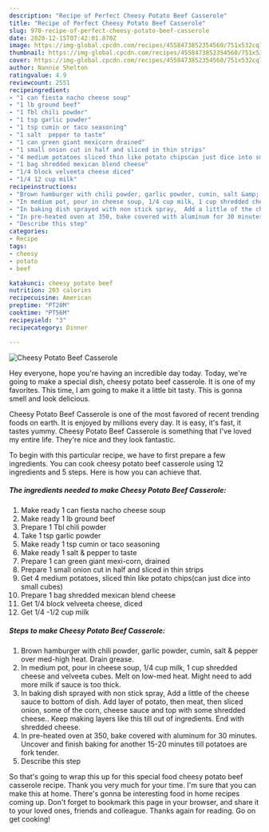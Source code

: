 ```yaml
---
description: "Recipe of Perfect Cheesy Potato Beef Casserole"
title: "Recipe of Perfect Cheesy Potato Beef Casserole"
slug: 978-recipe-of-perfect-cheesy-potato-beef-casserole
date: 2020-12-15T07:42:01.870Z
image: https://img-global.cpcdn.com/recipes/4558473852354560/751x532cq70/cheesy-potato-beef-casserole-recipe-main-photo.jpg
thumbnail: https://img-global.cpcdn.com/recipes/4558473852354560/751x532cq70/cheesy-potato-beef-casserole-recipe-main-photo.jpg
cover: https://img-global.cpcdn.com/recipes/4558473852354560/751x532cq70/cheesy-potato-beef-casserole-recipe-main-photo.jpg
author: Nannie Shelton
ratingvalue: 4.9
reviewcount: 2551
recipeingredient:
- "1 can fiesta nacho cheese soup"
- "1 lb ground beef"
- "1 Tbl chili powder"
- "1 tsp garlic powder"
- "1 tsp cumin or taco seasoning"
- "1 salt  pepper to taste"
- "1 can green giant mexicorn drained"
- "1 small onion cut in half and sliced in thin strips"
- "4 medium potatoes sliced thin like potato chipscan just dice into small cubes"
- "1 bag shredded mexican blend cheese"
- "1/4 block velveeta cheese diced"
- "1/4 12 cup milk"
recipeinstructions:
- "Brown hamburger with chili powder, garlic powder, cumin, salt &amp; pepper over med-high heat. Drain grease."
- "In medium pot, pour in cheese soup, 1/4 cup milk, 1 cup shredded cheese and velveeta cubes. Melt on low-med heat. Might need to add more milk if sauce is too thick."
- "In baking dish sprayed with non stick spray,  Add a little of the cheese sauce to bottom of dish.  Add layer of potato, then meat, then sliced onion, some of the corn, cheese sauce and top with some shredded cheese.. Keep making layers like this till out of ingredients. End with shredded cheese."
- "In pre-heated oven at 350, bake covered with aluminum for 30 minutes. Uncover and finish baking for another 15-20 minutes till potatoes are fork tender."
- "Describe this step"
categories:
- Recipe
tags:
- cheesy
- potato
- beef

katakunci: cheesy potato beef 
nutrition: 203 calories
recipecuisine: American
preptime: "PT20M"
cooktime: "PT56M"
recipeyield: "3"
recipecategory: Dinner

---
```



![Cheesy Potato Beef Casserole](https://img-global.cpcdn.com/recipes/4558473852354560/751x532cq70/cheesy-potato-beef-casserole-recipe-main-photo.jpg)

Hey everyone, hope you're having an incredible day today. Today, we're going to make a special dish, cheesy potato beef casserole. It is one of my favorites. This time, I am going to make it a little bit tasty. This is gonna smell and look delicious.



Cheesy Potato Beef Casserole is one of the most favored of recent trending foods on earth. It is enjoyed by millions every day. It is easy, it's fast, it tastes yummy. Cheesy Potato Beef Casserole is something that I've loved my entire life. They're nice and they look fantastic.


To begin with this particular recipe, we have to first prepare a few ingredients. You can cook cheesy potato beef casserole using 12 ingredients and 5 steps. Here is how you can achieve that.

<!--inarticleads1-->

##### The ingredients needed to make Cheesy Potato Beef Casserole:

1. Make ready 1 can fiesta nacho cheese soup
1. Make ready 1 lb ground beef
1. Prepare 1 Tbl chili powder
1. Take 1 tsp garlic powder
1. Make ready 1 tsp cumin or taco seasoning
1. Make ready 1 salt &amp; pepper to taste
1. Prepare 1 can green giant mexi-corn, drained
1. Prepare 1 small onion cut in half and sliced in thin strips
1. Get 4 medium potatoes, sliced thin like potato chips(can just dice into small cubes)
1. Prepare 1 bag shredded mexican blend cheese
1. Get 1/4 block velveeta cheese, diced
1. Get 1/4 -1/2 cup milk




<!--inarticleads2-->

##### Steps to make Cheesy Potato Beef Casserole:

1. Brown hamburger with chili powder, garlic powder, cumin, salt &amp; pepper over med-high heat. Drain grease.
1. In medium pot, pour in cheese soup, 1/4 cup milk, 1 cup shredded cheese and velveeta cubes. Melt on low-med heat. Might need to add more milk if sauce is too thick.
1. In baking dish sprayed with non stick spray,  Add a little of the cheese sauce to bottom of dish.  Add layer of potato, then meat, then sliced onion, some of the corn, cheese sauce and top with some shredded cheese.. Keep making layers like this till out of ingredients. End with shredded cheese.
1. In pre-heated oven at 350, bake covered with aluminum for 30 minutes. Uncover and finish baking for another 15-20 minutes till potatoes are fork tender.
1. Describe this step




So that's going to wrap this up for this special food cheesy potato beef casserole recipe. Thank you very much for your time. I'm sure that you can make this at home. There's gonna be interesting food in home recipes coming up. Don't forget to bookmark this page in your browser, and share it to your loved ones, friends and colleague. Thanks again for reading. Go on get cooking!
